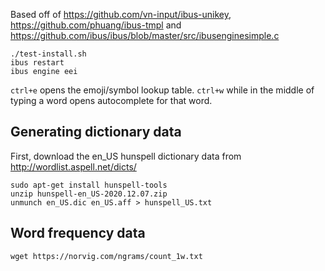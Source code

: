 Based off of https://github.com/vn-input/ibus-unikey, 
https://github.com/phuang/ibus-tmpl and 
https://github.com/ibus/ibus/blob/master/src/ibusenginesimple.c

```shell
./test-install.sh
ibus restart
ibus engine eei
```

`ctrl+e` opens the emoji/symbol lookup table.
`ctrl+w` while in the middle of typing a word opens autocomplete for that word.

## Generating dictionary data
First, download the en_US hunspell dictionary data from http://wordlist.aspell.net/dicts/
```shell
sudo apt-get install hunspell-tools
unzip hunspell-en_US-2020.12.07.zip
unmunch en_US.dic en_US.aff > hunspell_US.txt
```

## Word frequency data
```shell
wget https://norvig.com/ngrams/count_1w.txt
```

